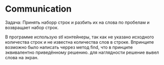 # Communication
Задача:
Принять наборр строк и разбить их на слова по пробелам и возвращает набор строк.

В программе использую stl контейнеры, так как не указано исходного количества строк и не известна количества слов в строке. Впринципе возможно было написать черрез метод find, что в принципе эквивалентно приведённому решению. для наглядности решение вывел слова на экран.
